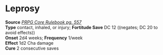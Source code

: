 # Leprosy

**Source** [_PRPG Core Rulebook pg. 557_](http://paizo.com/pathfinderRPG/v5748btpy88yj)  
**Type** contact, inhaled, or injury; **Fortitude Save** DC 12 ((negates; DC 20 to avoid effects))  
**Onset** 2d4 weeks; **Frequency** 1/week  
**Effect** 1d2 Cha damage  
**Cure** 2 consecutive saves